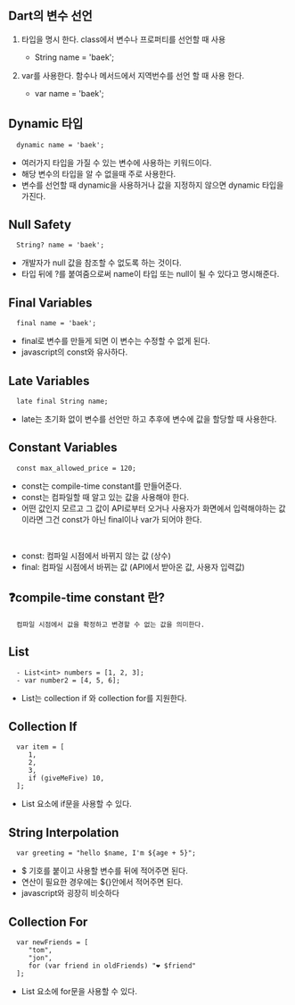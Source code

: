 ## Dart의 변수 선언

1. 타입을 명시 한다. class에서 변수나 프로퍼티를 선언할 때 사용

   - String name = 'baek';

2. var를 사용한다. 함수나 메서드에서 지역번수를 선언 할 때 사용 한다.
   - var name = 'baek';

## Dynamic 타입

      dynamic name = 'baek';

- 여러가지 타입을 가질 수 있는 변수에 사용하는 키워드이다.
- 해당 변수의 타입을 알 수 없을때 주로 사용한다.
- 변수를 선언할 때 dynamic을 사용하거나 값을 지정하지 않으면 dynamic 타입을 가진다.

## Null Safety

      String? name = 'baek';

- 개발자가 null 값을 참조할 수 없도록 하는 것이다.
- 타입 뒤에 ?를 붙여줌으로써 name이 타입 또는 null이 될 수 있다고 명시해준다.

## Final Variables

      final name = 'baek';

- final로 변수를 만들게 되면 이 변수는 수정할 수 없게 된다.
- javascript의 const와 유사하다.

## Late Variables

      late final String name;

- late는 초기화 없이 변수를 선언만 하고 추후에 변수에 값을 할당할 때 사용한다.

## Constant Variables

      const max_allowed_price = 120;

- const는 compile-time constant를 만들어준다.
- const는 컴파일할 때 알고 있는 값을 사용해야 한다.
- 어떤 값인지 모르고 그 값이 API로부터 오거나 사용자가 화면에서 입력해야하는 값이라면 그건 const가 아닌 final이나 var가 되어야 한다.

<br/>

- const: 컴파일 시점에서 바뀌지 않는 값 (상수)
- final: 컴파일 시점에서 바뀌는 값 (API에서 받아온 값, 사용자 입력값)

## ❓compile-time constant 란?

      컴파일 시점에서 값을 확정하고 변경할 수 없는 값을 의미한다.

## List

      - List<int> numbers = [1, 2, 3];
      - var number2 = [4, 5, 6];

- List는 collection if 와 collection for를 지원한다.

## Collection If 

      var item = [
         1,
         2,
         3,
         if (giveMeFive) 10,
      ];

- List 요소에 if문을 사용할 수 있다.

## String Interpolation

      var greeting = "hello $name, I'm ${age + 5}";

- $ 기호를 붙이고 사용할 변수를 뒤에 적어주면 된다.
- 연산이 필요한 경우에는 ${}안에서 적어주면 된다.
- javascript와 굉장히 비슷하다

## Collection For

      var newFriends = [
         "tom",
         "jon",
         for (var friend in oldFriends) "❤️ $friend"
      ];

- List 요소에 for문을 사용할 수 있다.